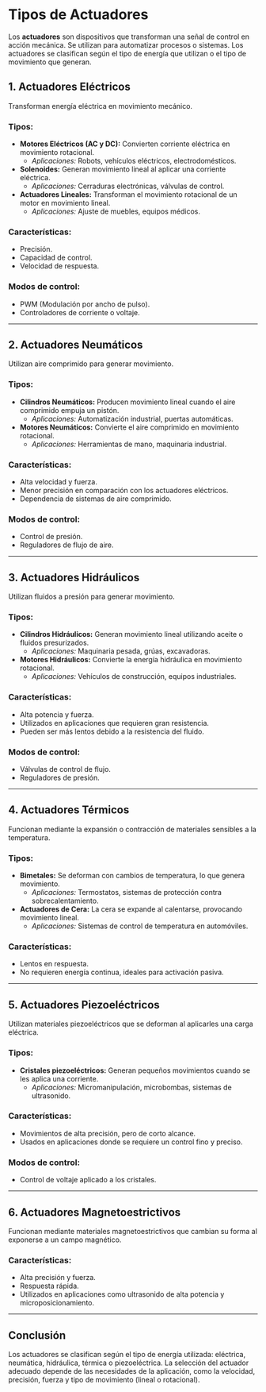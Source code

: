 # Tipos de Actuadores

Los **actuadores** son dispositivos que transforman una señal de control en acción mecánica. Se utilizan para automatizar procesos o sistemas. Los actuadores se clasifican según el tipo de energía que utilizan o el tipo de movimiento que generan.

## 1. Actuadores Eléctricos
Transforman energía eléctrica en movimiento mecánico.

### Tipos:
- **Motores Eléctricos (AC y DC):** Convierten corriente eléctrica en movimiento rotacional.
  - *Aplicaciones:* Robots, vehículos eléctricos, electrodomésticos.
- **Solenoides:** Generan movimiento lineal al aplicar una corriente eléctrica.
  - *Aplicaciones:* Cerraduras electrónicas, válvulas de control.
- **Actuadores Lineales:** Transforman el movimiento rotacional de un motor en movimiento lineal.
  - *Aplicaciones:* Ajuste de muebles, equipos médicos.

### Características:
- Precisión.
- Capacidad de control.
- Velocidad de respuesta.

### Modos de control:
- PWM (Modulación por ancho de pulso).
- Controladores de corriente o voltaje.

---

## 2. Actuadores Neumáticos
Utilizan aire comprimido para generar movimiento.

### Tipos:
- **Cilindros Neumáticos:** Producen movimiento lineal cuando el aire comprimido empuja un pistón.
  - *Aplicaciones:* Automatización industrial, puertas automáticas.
- **Motores Neumáticos:** Convierte el aire comprimido en movimiento rotacional.
  - *Aplicaciones:* Herramientas de mano, maquinaria industrial.

### Características:
- Alta velocidad y fuerza.
- Menor precisión en comparación con los actuadores eléctricos.
- Dependencia de sistemas de aire comprimido.

### Modos de control:
- Control de presión.
- Reguladores de flujo de aire.

---

## 3. Actuadores Hidráulicos
Utilizan fluidos a presión para generar movimiento.

### Tipos:
- **Cilindros Hidráulicos:** Generan movimiento lineal utilizando aceite o fluidos presurizados.
  - *Aplicaciones:* Maquinaria pesada, grúas, excavadoras.
- **Motores Hidráulicos:** Convierte la energía hidráulica en movimiento rotacional.
  - *Aplicaciones:* Vehículos de construcción, equipos industriales.

### Características:
- Alta potencia y fuerza.
- Utilizados en aplicaciones que requieren gran resistencia.
- Pueden ser más lentos debido a la resistencia del fluido.

### Modos de control:
- Válvulas de control de flujo.
- Reguladores de presión.

---

## 4. Actuadores Térmicos
Funcionan mediante la expansión o contracción de materiales sensibles a la temperatura.

### Tipos:
- **Bimetales:** Se deforman con cambios de temperatura, lo que genera movimiento.
  - *Aplicaciones:* Termostatos, sistemas de protección contra sobrecalentamiento.
- **Actuadores de Cera:** La cera se expande al calentarse, provocando movimiento lineal.
  - *Aplicaciones:* Sistemas de control de temperatura en automóviles.

### Características:
- Lentos en respuesta.
- No requieren energía continua, ideales para activación pasiva.

---

## 5. Actuadores Piezoeléctricos
Utilizan materiales piezoeléctricos que se deforman al aplicarles una carga eléctrica.

### Tipos:
- **Cristales piezoeléctricos:** Generan pequeños movimientos cuando se les aplica una corriente.
  - *Aplicaciones:* Micromanipulación, microbombas, sistemas de ultrasonido.

### Características:
- Movimientos de alta precisión, pero de corto alcance.
- Usados en aplicaciones donde se requiere un control fino y preciso.

### Modos de control:
- Control de voltaje aplicado a los cristales.

---

## 6. Actuadores Magnetoestrictivos
Funcionan mediante materiales magnetoestrictivos que cambian su forma al exponerse a un campo magnético.

### Características:
- Alta precisión y fuerza.
- Respuesta rápida.
- Utilizados en aplicaciones como ultrasonido de alta potencia y microposicionamiento.

---

## Conclusión
Los actuadores se clasifican según el tipo de energía utilizada: eléctrica, neumática, hidráulica, térmica o piezoeléctrica. La selección del actuador adecuado depende de las necesidades de la aplicación, como la velocidad, precisión, fuerza y tipo de movimiento (lineal o rotacional).
